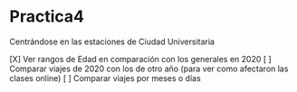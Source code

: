 # Practica4
Centrándose en las estaciones de Ciudad Universitaria

[X] Ver rangos de Edad en comparación con los generales en 2020
[ ] Comparar viajes de 2020 con los de otro año (para ver como afectaron las clases online)
[ ] Comparar viajes por meses o días

